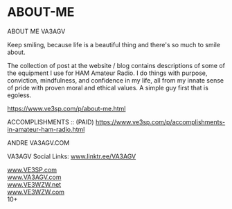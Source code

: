 # ABOUT-ME
ABOUT ME  VA3AGV

Keep smiling, because life is a beautiful thing and there's so much to smile about.

The collection of post at the website / blog contains descriptions of some of the equipment I use for HAM Amateur Radio. I do things with purpose, conviction, mindfulness, and confidence in my life, all from my innate sense of pride with proven moral and ethical values. A simple guy first that is egoless.

https://www.ve3sp.com/p/about-me.html

ACCOMPLISHMENTS :: (PAID) https://www.ve3sp.com/p/accomplishments-in-amateur-ham-radio.html




ANDRE VA3AGV.COM

VA3AGV Social Links: www.linktr.ee/VA3AGV



www.VE3SP.com </br>
www.VA3AGV.com </br>
www.VE3WZW.net </br>
www.VE3WZW.com </br>
10+ </br>


